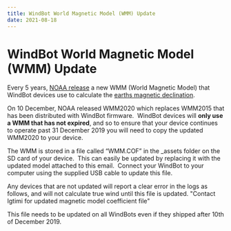 ```yaml
---
title: WindBot World Magnetic Model (WMM) Update
date: 2021-08-18
---
```


# WindBot World Magnetic Model (WMM) Update

Every 5 years, [NOAA release](https://www.ngdc.noaa.gov/geomag/WMM/soft.shtml) a new WMM (World Magnetic Model) that WindBot devices use to calculate the [earths magnetic declination](https://en.wikipedia.org/wiki/Magnetic_declination).

On 10 December, NOAA released WMM2020 which replaces WMM2015 that has been distributed with WindBot firmware.  WindBot devices will **only use a WMM that has not expired**, and so to ensure that your device continues to operate past 31 December 2019 you will need to copy the updated WMM2020 to your device.

The WMM is stored in a file called “WMM.COF” in the \_assets folder on the SD card of your device.  This can easily be updated by replacing it with the updated model attached to this email.  Connect your WindBot to your computer using the supplied USB cable to update this file.

Any devices that are not updated will report a clear error in the logs as follows, and will not calculate true wind until this file is updated. "Contact Igtimi for updated magnetic model coefficient file"

This file needs to be updated on all WindBots even if they shipped after 10th of December 2019.

